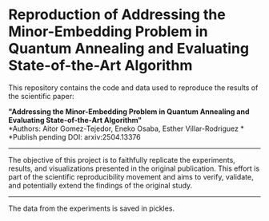 # Reproduction of Addressing the Minor-Embedding Problem in Quantum Annealing and Evaluating State-of-the-Art Algorithm

This repository contains the code and data used to reproduce the results of the scientific paper:

**"Addressing the Minor-Embedding Problem in Quantum Annealing and Evaluating State-of-the-Art Algorithm"**  
*Authors: Aitor Gomez-Tejedor, Eneko Osaba, Esther Villar-Rodriguez *  
*Publish pending
DOI: arxiv:2504.13376

---


The objective of this project is to faithfully replicate the experiments, results, and visualizations presented in the original publication. This effort is part of the scientific reproducibility movement and aims to verify, validate, and potentially extend the findings of the original study.

---

The data from the experiments is saved in pickles.